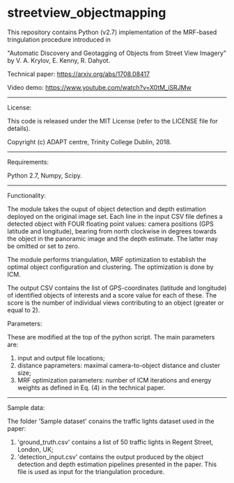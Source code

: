 # streetview_objectmapping

This repository contains Python (v2.7) implementation of the MRF-based tringulation procedure introduced in

"Automatic Discovery and Geotagging of Objects from Street View Imagery"
by V. A. Krylov, E. Kenny, R. Dahyot.

Technical paper: https://arxiv.org/abs/1708.08417

Video demo: https://www.youtube.com/watch?v=X0tM_iSRJMw

-----------------------------------------------------------

License:

This code is released under the MIT License (refer to the LICENSE file for details).

Copyright (c) ADAPT centre, Trinity College Dublin, 2018.

-----------------------------------------------------------

Requirements:

Python 2.7, Numpy, Scipy.

-----------------------------------------------------------

Functionality:

The module takes the ouput of object detection and depth estimation deployed on the original image set. Each line in the input CSV file defines a detected object with FOUR floating point values: camera positions (GPS latitude and longitude), bearing from north clockwise in degrees towards the object in the panoramic image and the depth estimate. The latter may be omitted or set to zero.

The module performs triangulation, MRF optimization to establish the optimal object configuration and clustering. The optimization is done by ICM.

The output CSV contains the list of GPS-coordinates (latitude and longitude) of identified objects of interests and a score value for each of these. The score is the number of individual views contributing to an object (greater or equal to 2).

Parameters:

These are modified at the top of the python script. The main parameters are:
1) input and output file locations;
2) distance paprameters: maximal camera-to-object distance and cluster size;
3) MRF optimization parameters: number of ICM iterations and energy weights as defined in Eq. (4) in the technical paper.

-----------------------------------------------------------

Sample data:

The folder 'Sample dataset' conains the traffic lights dataset used in the paper:
1) 'ground_truth.csv' contains a list of 50 traffic lights in Regent Street, London, UK;
2) 'detection_input.csv' contains the output produced by the object detection and depth estimation pipelines presented in the paper. This file is used as input for the triangulation procedure.
